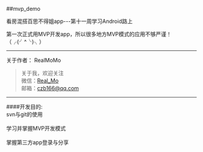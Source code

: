 ##mvp_demo

看房混搭百思不得姐app---第十一周学习Android路上

第一次正式用MVP开发app，所以很多地方MVP模式的应用不够严谨！（╭(╯^╰)╮）

---
关于作者：
RealMoMo
> 关于我，欢迎关注  
   微信：[Real_Mo]()  
   邮箱：czb166@qq.com
-------------
####开发目的: 
<br>svn与git的使用</br>
<br>学习并掌握MVP开发模式</br>
<br>掌握第三方app登录与分享</br>

